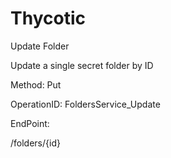 #     Thycotic


Update Folder

Update a single secret folder by ID

Method: Put

OperationID: FoldersService_Update

EndPoint:

/folders/{id}
